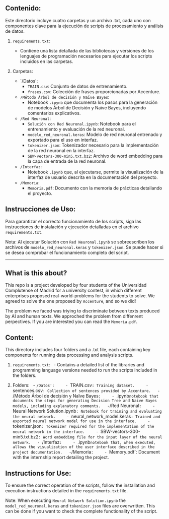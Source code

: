 ## Contenido:
Este directorio incluye cuatro carpetas y un archivo .txt, cada uno con componentes clave para la ejecución de scripts de procesamiento y análisis de datos.

1. `requirements.txt`:
   - Contiene una lista detallada de las bibliotecas y versiones de los lenguajes de programación necesarios para ejecutar los scripts incluidos en las carpetas.

2. Carpetas:
   - `/Datos':
     - `TRAIN.csv`: Conjunto de datos de entrenamiento.
     - `frases.csv`: Colección de frases proporcionadas por Accenture.
   - `/Método Árbol de decisión y Naïve Bayes`:
     - Notebook `.ipynb` que documenta los pasos para la generación de modelos Árbol de Decisión y Naïve Bayes, incluyendo comentarios explicativos.
   - `/Red Neuronal`:
     - `Solución con Red Neuronal.ipynb`: Notebook para el entrenamiento y evaluación de la red neuronal.
     - `modelo_red_neuronal.keras`: Modelo de red neuronal entrenado y exportado para el uso en interfaz.
     - `tokenizer.json`: Tokenizador necesario para la implementación de la red neuronal en la interfaz.
     - `SBW-vectors-300-min5.txt.bz2`: Archivo de word embedding para la capa de entrada de la red neuronal.
   - `/Interfaz`:
     - Notebook `.ipynb` que, al ejecutarse, permite la visualización de la interfaz de usuario descrita en la documentación del proyecto.
   - `/Memoria`:
     - `Memoria.pdf`: Documento con la memoria de prácticas detallando el proyecto.

## Instrucciones de Uso:
Para garantizar el correcto funcionamiento de los scripts, siga las instrucciones de instalación y ejecución detalladas en el archivo `requirements.txt`.

Nota: Al ejecutar Solución con `Red Neuronal.ipynb` se sobreescriben los archivos de `modelo_red_neuronal.keras` y `tokenizer.json`. Se puede hacer si se desea comprobar el funcionamiento completo del script.

--------------------------------------------------

## What is this about?

This repo is a project developed by four students of the Universidad Complutense of Madrid for a university contest, in which different enterprises proposed real-world-problems for the students to solve. We agreed to solve the one proposed by `Accenture`, and so we did! 

The problem we faced was triying to discriminate between texts produced by AI and human texts. We approched the problem from diffenrent perpectives. If you are interested you can read the `Memoria.pdf`.

## Content:

This directory includes four folders and a .txt file, each containing key components for running data processing and analysis scripts.

1. `requirements.txt`:
  - Contains a detailed list of the libraries and programming language versions needed to run the scripts included in the folders.

2. Folders:
  - `/Datos':
    - `TRAIN.csv`: Training dataset.
    - `sentences.csv`: Collection of sentences provided by Accenture.
  - `/Método Árbol de decisión y Naïve Bayes`:
    - `.ipynb` notebook that documents the steps for generating Decision Tree and Naïve Bayes models, including explanatory comments.
  - `/Red Neuronal`:
    - `Neural Network Solution.ipynb`: Notebook for training and evaluating the neural network.
    - `neural_network_model.keras`: Trained and exported neural network model for use in the interface.
    - `tokenizer.json`: Tokenizer required for the implementation of the neural network in the interface.
    - `SBW-vectors-300-min5.txt.bz2`: Word embedding file for the input layer of the neural network.
  - `/Interfaz`:
    - `.ipynb` notebook that, when executed, allows the visualization of the user interface described in the project documentation.
  - `/Memoria`:
    - `Memory.pdf`: Document with the internship report detailing the project.

## Instructions for Use:

To ensure the correct operation of the scripts, follow the installation and execution instructions detailed in the `requirements.txt` file.

Note: When executing `Neural Network Solution.ipynb` the `model_red_neuronal.keras` and `tokenizer.json` files are overwritten. This can be done if you want to check the complete functionality of the script.

